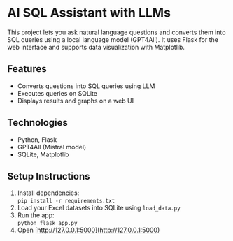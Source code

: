 # AI SQL Assistant with LLMs

This project lets you ask natural language questions and converts them into SQL queries using a local language model (GPT4All). It uses Flask for the web interface and supports data visualization with Matplotlib.

## Features
- Converts questions into SQL queries using LLM
- Executes queries on SQLite
- Displays results and graphs on a web UI

## Technologies
- Python, Flask
- GPT4All (Mistral model)
- SQLite, Matplotlib

## Setup Instructions
1. Install dependencies:  
   `pip install -r requirements.txt`
2. Load your Excel datasets into SQLite using `load_data.py`
3. Run the app:  
   `python flask_app.py`
4. Open [http://127.0.0.1:5000](http://127.0.0.1:5000)



